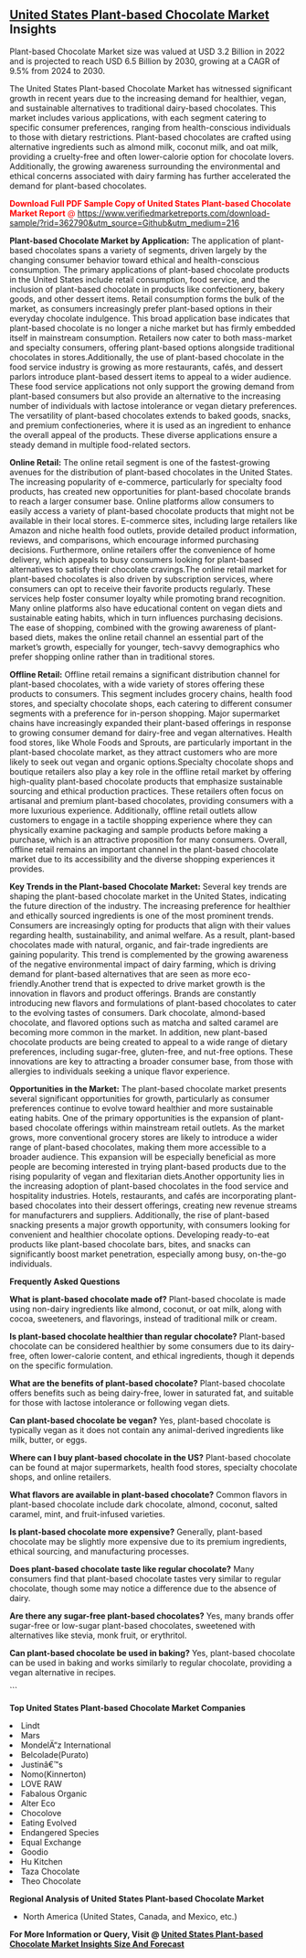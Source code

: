 <h2><a href="https://www.verifiedmarketreports.com/download-sample/?rid=362790&amp;utm_source=Github&amp;utm_medium=216" target="_blank">United States Plant-based Chocolate Market</a> Insights</h2><p>Plant-based Chocolate Market size was valued at USD 3.2 Billion in 2022 and is projected to reach USD 6.5 Billion by 2030, growing at a CAGR of 9.5% from 2024 to 2030.</p><p><p>The United States Plant-based Chocolate Market has witnessed significant growth in recent years due to the increasing demand for healthier, vegan, and sustainable alternatives to traditional dairy-based chocolates. This market includes various applications, with each segment catering to specific consumer preferences, ranging from health-conscious individuals to those with dietary restrictions. Plant-based chocolates are crafted using alternative ingredients such as almond milk, coconut milk, and oat milk, providing a cruelty-free and often lower-calorie option for chocolate lovers. Additionally, the growing awareness surrounding the environmental and ethical concerns associated with dairy farming has further accelerated the demand for plant-based chocolates. <p><span class=""><span style="color: #ff0000;"><strong>Download Full PDF Sample Copy of United States Plant-based Chocolate Market Report</strong> @ </span><a href="https://www.verifiedmarketreports.com/download-sample/?rid=362790&amp;utm_source=Github&amp;utm_medium=216" target="_blank">https://www.verifiedmarketreports.com/download-sample/?rid=362790&amp;utm_source=Github&amp;utm_medium=216</a></span></p></p><p><strong>Plant-based Chocolate Market by Application:</strong> The application of plant-based chocolates spans a variety of segments, driven largely by the changing consumer behavior toward ethical and health-conscious consumption. The primary applications of plant-based chocolate products in the United States include retail consumption, food service, and the inclusion of plant-based chocolate in products like confectionery, bakery goods, and other dessert items. Retail consumption forms the bulk of the market, as consumers increasingly prefer plant-based options in their everyday chocolate indulgence. This broad application base indicates that plant-based chocolate is no longer a niche market but has firmly embedded itself in mainstream consumption. Retailers now cater to both mass-market and specialty consumers, offering plant-based options alongside traditional chocolates in stores.Additionally, the use of plant-based chocolate in the food service industry is growing as more restaurants, cafés, and dessert parlors introduce plant-based dessert items to appeal to a wider audience. These food service applications not only support the growing demand from plant-based consumers but also provide an alternative to the increasing number of individuals with lactose intolerance or vegan dietary preferences. The versatility of plant-based chocolates extends to baked goods, snacks, and premium confectioneries, where it is used as an ingredient to enhance the overall appeal of the products. These diverse applications ensure a steady demand in multiple food-related sectors.</p><p><strong>Online Retail:</strong> The online retail segment is one of the fastest-growing avenues for the distribution of plant-based chocolates in the United States. The increasing popularity of e-commerce, particularly for specialty food products, has created new opportunities for plant-based chocolate brands to reach a larger consumer base. Online platforms allow consumers to easily access a variety of plant-based chocolate products that might not be available in their local stores. E-commerce sites, including large retailers like Amazon and niche health food outlets, provide detailed product information, reviews, and comparisons, which encourage informed purchasing decisions. Furthermore, online retailers offer the convenience of home delivery, which appeals to busy consumers looking for plant-based alternatives to satisfy their chocolate cravings.The online retail market for plant-based chocolates is also driven by subscription services, where consumers can opt to receive their favorite products regularly. These services help foster consumer loyalty while promoting brand recognition. Many online platforms also have educational content on vegan diets and sustainable eating habits, which in turn influences purchasing decisions. The ease of shopping, combined with the growing awareness of plant-based diets, makes the online retail channel an essential part of the market’s growth, especially for younger, tech-savvy demographics who prefer shopping online rather than in traditional stores.</p><p><strong>Offline Retail:</strong> Offline retail remains a significant distribution channel for plant-based chocolates, with a wide variety of stores offering these products to consumers. This segment includes grocery chains, health food stores, and specialty chocolate shops, each catering to different consumer segments with a preference for in-person shopping. Major supermarket chains have increasingly expanded their plant-based offerings in response to growing consumer demand for dairy-free and vegan alternatives. Health food stores, like Whole Foods and Sprouts, are particularly important in the plant-based chocolate market, as they attract customers who are more likely to seek out vegan and organic options.Specialty chocolate shops and boutique retailers also play a key role in the offline retail market by offering high-quality plant-based chocolate products that emphasize sustainable sourcing and ethical production practices. These retailers often focus on artisanal and premium plant-based chocolates, providing consumers with a more luxurious experience. Additionally, offline retail outlets allow customers to engage in a tactile shopping experience where they can physically examine packaging and sample products before making a purchase, which is an attractive proposition for many consumers. Overall, offline retail remains an important channel in the plant-based chocolate market due to its accessibility and the diverse shopping experiences it provides.</p><p><strong>Key Trends in the Plant-based Chocolate Market:</strong> Several key trends are shaping the plant-based chocolate market in the United States, indicating the future direction of the industry. The increasing preference for healthier and ethically sourced ingredients is one of the most prominent trends. Consumers are increasingly opting for products that align with their values regarding health, sustainability, and animal welfare. As a result, plant-based chocolates made with natural, organic, and fair-trade ingredients are gaining popularity. This trend is complemented by the growing awareness of the negative environmental impact of dairy farming, which is driving demand for plant-based alternatives that are seen as more eco-friendly.Another trend that is expected to drive market growth is the innovation in flavors and product offerings. Brands are constantly introducing new flavors and formulations of plant-based chocolates to cater to the evolving tastes of consumers. Dark chocolate, almond-based chocolate, and flavored options such as matcha and salted caramel are becoming more common in the market. In addition, new plant-based chocolate products are being created to appeal to a wide range of dietary preferences, including sugar-free, gluten-free, and nut-free options. These innovations are key to attracting a broader consumer base, from those with allergies to individuals seeking a unique flavor experience.</p><p><strong>Opportunities in the Market:</strong> The plant-based chocolate market presents several significant opportunities for growth, particularly as consumer preferences continue to evolve toward healthier and more sustainable eating habits. One of the primary opportunities is the expansion of plant-based chocolate offerings within mainstream retail outlets. As the market grows, more conventional grocery stores are likely to introduce a wider range of plant-based chocolates, making them more accessible to a broader audience. This expansion will be especially beneficial as more people are becoming interested in trying plant-based products due to the rising popularity of vegan and flexitarian diets.Another opportunity lies in the increasing adoption of plant-based chocolates in the food service and hospitality industries. Hotels, restaurants, and cafés are incorporating plant-based chocolates into their dessert offerings, creating new revenue streams for manufacturers and suppliers. Additionally, the rise of plant-based snacking presents a major growth opportunity, with consumers looking for convenient and healthier chocolate options. Developing ready-to-eat products like plant-based chocolate bars, bites, and snacks can significantly boost market penetration, especially among busy, on-the-go individuals.</p><p><strong>Frequently Asked Questions</strong></p><p><strong>What is plant-based chocolate made of?</strong> Plant-based chocolate is made using non-dairy ingredients like almond, coconut, or oat milk, along with cocoa, sweeteners, and flavorings, instead of traditional milk or cream.</p><p><strong>Is plant-based chocolate healthier than regular chocolate?</strong> Plant-based chocolate can be considered healthier by some consumers due to its dairy-free, often lower-calorie content, and ethical ingredients, though it depends on the specific formulation.</p><p><strong>What are the benefits of plant-based chocolate?</strong> Plant-based chocolate offers benefits such as being dairy-free, lower in saturated fat, and suitable for those with lactose intolerance or following vegan diets.</p><p><strong>Can plant-based chocolate be vegan?</strong> Yes, plant-based chocolate is typically vegan as it does not contain any animal-derived ingredients like milk, butter, or eggs.</p><p><strong>Where can I buy plant-based chocolate in the US?</strong> Plant-based chocolate can be found at major supermarkets, health food stores, specialty chocolate shops, and online retailers.</p><p><strong>What flavors are available in plant-based chocolate?</strong> Common flavors in plant-based chocolate include dark chocolate, almond, coconut, salted caramel, mint, and fruit-infused varieties.</p><p><strong>Is plant-based chocolate more expensive?</strong> Generally, plant-based chocolate may be slightly more expensive due to its premium ingredients, ethical sourcing, and manufacturing processes.</p><p><strong>Does plant-based chocolate taste like regular chocolate?</strong> Many consumers find that plant-based chocolate tastes very similar to regular chocolate, though some may notice a difference due to the absence of dairy.</p><p><strong>Are there any sugar-free plant-based chocolates?</strong> Yes, many brands offer sugar-free or low-sugar plant-based chocolates, sweetened with alternatives like stevia, monk fruit, or erythritol.</p><p><strong>Can plant-based chocolate be used in baking?</strong> Yes, plant-based chocolate can be used in baking and works similarly to regular chocolate, providing a vegan alternative in recipes.</p>```</p><p><strong>Top United States Plant-based Chocolate Market Companies</strong></p><div data-test-id=""><p><li>Lindt</li><li> Mars</li><li> MondelÄ“z International</li><li> Belcolade(Purato)</li><li> Justinâ€™s</li><li> Nomo(Kinnerton)</li><li> LOVE RAW</li><li> Fabalous Organic</li><li> Alter Eco</li><li> Chocolove</li><li> Eating Evolved</li><li> Endangered Species</li><li> Equal Exchange</li><li> Goodio</li><li> Hu Kitchen</li><li> Taza Chocolate</li><li> Theo Chocolate</li></p><div><strong>Regional Analysis of&nbsp;United States Plant-based Chocolate Market</strong></div><ul><li dir="ltr"><p dir="ltr">North America&nbsp;(United States, Canada, and Mexico, etc.)</p></li></ul><p><strong>For More Information or Query, Visit @&nbsp;</strong><strong><a href="https://www.verifiedmarketreports.com/product/plant-based-chocolate-market/?utm_source=Github&amp;utm_medium=216" target="_blank">United States Plant-based Chocolate Market Insights Size And Forecast</a></strong></p></div>
